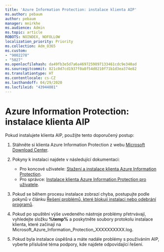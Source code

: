 ```yaml
---
title: 'Azure Information Protection: instalace klienta AIP'
ms.author: pebaum
author: pebaum
manager: mnirkhe
ms.audience: Admin
ms.topic: article
ROBOTS: NOINDEX, NOFOLLOW
localization_priority: Priority
ms.collection: Adm_O365
ms.custom:
- "9002278"
- "5027"
ms.openlocfilehash: da49fb3e5d7a6a4697259897133461cdc9e340ad
ms.sourcegitcommit: 821c0d7cd1937f0a8f54d0210f71b1d3ea374e82
ms.translationtype: HT
ms.contentlocale: cs-CZ
ms.lasthandoff: 04/29/2020
ms.locfileid: "43944081"
---
```

# <a name="azure-information-protection-aip-client-installation"></a>Azure Information Protection: instalace klienta AIP

Pokud instalujete klienta AIP, použijte tento doporučený postup:

1. Stáhněte si klienta Azure Information Protection z webu [Microsoft Download Center](https://www.microsoft.com/download/details.aspx?id=53018).

2. Pokyny k instalaci najdete v následující dokumentaci:

    - Pro koncové uživatele: [Stažení a instalace klienta Azure Information Protection](https://docs.microsoft.com/azure/information-protection/rms-client/install-client-app).
    - Pro správce: [Instalace klienta Azure Information Protection pro uživatele](https://docs.microsoft.com/azure/information-protection/rms-client/client-admin-guide-install).

3. Pokud se během procesu instalace zobrazí chyba, postupujte podle pokynů v článku [Řešení problémů, které blokují instalaci nebo odebrání programů](https://support.microsoft.com/help/17588/windows-fix-problems-that-block-programs-being-installed-or-removed).

4. Pokud po spuštění výše uvedeného nástroje problémy přetrvávají, vyhledejte složku **%temp%** a poskytněte soubory protokolu instalace klienta, které začínají na Microsoft_Azure_Information_Protection_XXXXXXXXXX.log.

5. Pokud byla instalace úspěšná a máte nadále problémy s používáním AIP, vyberte příslušné téma podpory, kde najdete odpovídající řešení.
